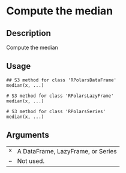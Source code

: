 

# Compute the median

## Description

Compute the median

## Usage

<pre><code class='language-R'>## S3 method for class 'RPolarsDataFrame'
median(x, ...)

# S3 method for class 'RPolarsLazyFrame'
median(x, ...)

# S3 method for class 'RPolarsSeries'
median(x, ...)
</code></pre>

## Arguments

<table>
<tr>
<td style="white-space: nowrap; font-family: monospace; vertical-align: top">
<code id="x">x</code>
</td>
<td>
A DataFrame, LazyFrame, or Series
</td>
</tr>
<tr>
<td style="white-space: nowrap; font-family: monospace; vertical-align: top">
<code id="...">…</code>
</td>
<td>
Not used.
</td>
</tr>
</table>
